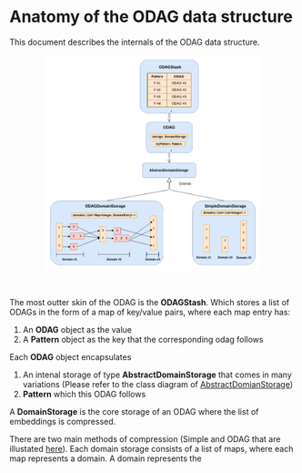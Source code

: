 # Anatomy of the ODAG data structure

This document describes the internals of the ODAG data structure.


<p align="center"> 
<img src="../resources/ClassDiag/ODAG/ODAGHierarchy.jpg" alt="Hierarchy diagram of ODAG" width="75%" height="75%">
</p>


<br>

The most outter skin of the ODAG is the **ODAGStash**. Which stores a list of ODAGs in the form of  a map of key/value pairs, where each map entry has:
1. An **ODAG** object as the value
2. A **Pattern** object as the key that the corresponding odag follows
 
Each **ODAG** object encapsulates
1. An intenal storage of type **AbstractDomainStorage** that comes in many variations (Please refer to the class diagram of [AbstractDomianStorage](../pages/DomainStorage.md))
2. **Pattern** which this ODAG follows
 
A **DomainStorage** is the core storage of an ODAG where the list of embeddings is compressed. 

There are two main methods of compression (Simple and ODAG that are illustated [here](./resources/)). Each domain storage consists of a list of maps, where each map represents a domain. A domain represents the 


